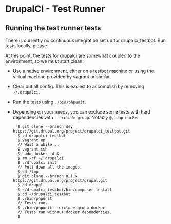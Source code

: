 DrupalCI - Test Runner
======================

Running the test runner tests
-----------------------------

There is currently no continuous integration set up for drupalci_testbot. Run tests locally, please.

At this point, the tests for drupalci are somewhat coupled to the environment, so we must start clean:

- Use a native environment, either on a testbot machine or using the virtual machine provided by vagrant or similar.
- Clear out all config. This is easiest to accomplish by removing `~/.drupalci`.
- Run the tests using `./bin/phpunit`.
- Depending on your needs, you can exclude some tests with hard dependencies with `--exclude-group`. Notably `@group docker`.

        $ git clone --branch dev https://git.drupal.org/project/drupalci_testbot.git
        $ cd drupalci_testbot
        $ vagrant up
        // Wait a while...
        $ vagrant ssh
        $ sudo docker -d &
        $ rm -rf ~/.drupalci
        $ ./drupalci init
        // Pull down all the images.
        $ cd /tmp
        $ git clone --branch 8.1.x https://git.drupal.org/project/drupal.git
        $ cd drupal
        $ ~/drupalci_testbot/bin/composer install
        $ cd ~/drupalci_testbot
        $ ./bin/phpunit
        // Tests run.
        $ ./bin/phpunit --exclude-group docker
        // Tests run without docker dependencies.
        $
